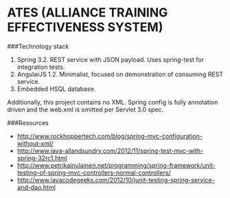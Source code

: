 ATES (ALLIANCE TRAINING EFFECTIVENESS SYSTEM)
========

###Technology stack

1. Spring 3.2. REST service with JSON payload. Uses spring-test for integration tests.
1. AngularJS 1.2. Minimalist, focused on demonstration of consuming REST service.
1. Embedded HSQL database.

Additionally, this project contains no XML. Spring config is fully annotation driven and the web.xml is omitted per Servlet 3.0 spec.

###Resources

* http://www.rockhoppertech.com/blog/spring-mvc-configuration-without-xml/
* http://www.java-allandsundry.com/2012/11/spring-test-mvc-with-spring-32rc1.html
* http://www.petrikainulainen.net/programming/spring-framework/unit-testing-of-spring-mvc-controllers-normal-controllers/
* http://www.javacodegeeks.com/2012/10/junit-testing-spring-service-and-dao.html
